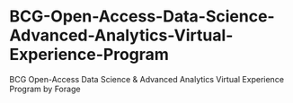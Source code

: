 # BCG-Open-Access-Data-Science-Advanced-Analytics-Virtual-Experience-Program
BCG Open-Access Data Science &amp; Advanced Analytics Virtual Experience Program by Forage
